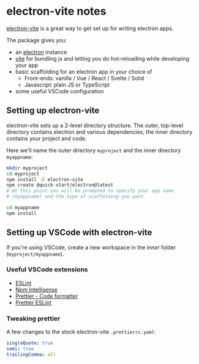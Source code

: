 # electron-vite notes

[electron-vite](https://electron-vite.org/) is a great way to get set up for writing electron apps.

The package gives you:

* an [electron](https://electronjs.org) instance
* [vite](https://vitejs.dev) for bundling js and letting you do hot-reloading while developing your app
* basic scaffolding for an electron app in your choice of
  * Front-ends: vanilla / Vue / React / Svelte / Solid
  * Javascript: plain JS or TypeScript
* some useful VSCode configuration

## Setting up electron-vite

electron-vite sets up a 2-level directory structure. The outer, top-level directory contains electron and various dependencies; the inner directory contains your project and code.

Here we'll name the outer directory `myproject` and the inner directory `myappname`:

```bash
mkdir myproject
cd myproject
npm install -D electron-vite
npm create @quick-start/electron@latest
# At this point you will be prompted to specify your app name
# (myappname) and the type of scaffolding you want

cd myappname
npm install
```

## Setting up VSCode with electron-vite

If you're using VSCode, create a new workspace in the *inner* folder (`myproject/myappname`).

### Useful VSCode extensions

* [ESLint](https://marketplace.visualstudio.com/items?itemName=dbaeumer.vscode-eslint)
* [Npm Intellisense](https://marketplace.visualstudio.com/items?itemName=christian-kohler.npm-intellisense)
* [Prettier - Code formatter](https://marketplace.visualstudio.com/items?itemName=esbenp.prettier-vscode)
* [Prettier ESLint](https://marketplace.visualstudio.com/items?itemName=rvest.vs-code-prettier-eslint)

### Tweaking prettier

A few changes to the stock electron-vite `.prettierrc.yaml`:

```yaml
singleQuote: true
semi: true
trailingComma: all
```
